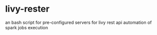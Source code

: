 # livy-rester
an bash script for pre-configured servers for livy rest api automation of spark jobs execution
